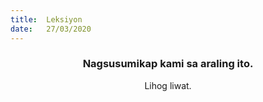 ```yaml
---
title:  Leksiyon
date:   27/03/2020
---
```


### <center>Nagsusumikap kami sa araling ito.</center>
<center>Lihog liwat.</center>